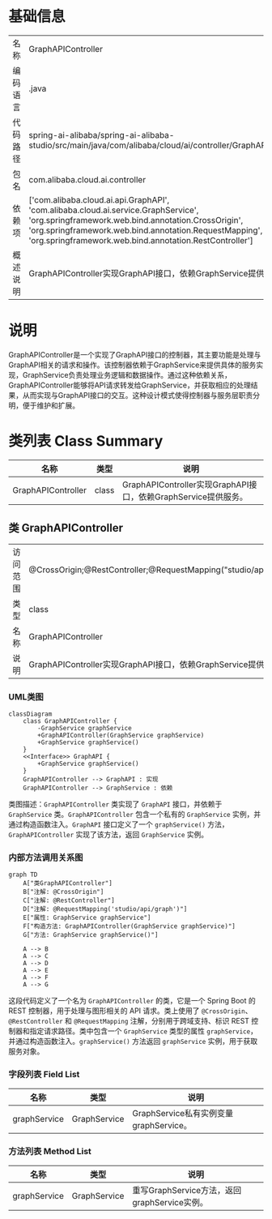 # 基础信息

|      |      |
|------|------|
| 名称 | GraphAPIController |
| 编码语言 | .java |
| 代码路径 | spring-ai-alibaba/spring-ai-alibaba-studio/src/main/java/com/alibaba/cloud/ai/controller/GraphAPIController.java |
| 包名 | com.alibaba.cloud.ai.controller |
| 依赖项 | ['com.alibaba.cloud.ai.api.GraphAPI', 'com.alibaba.cloud.ai.service.GraphService', 'org.springframework.web.bind.annotation.CrossOrigin', 'org.springframework.web.bind.annotation.RequestMapping', 'org.springframework.web.bind.annotation.RestController'] |
| 概述说明 | GraphAPIController实现GraphAPI接口，依赖GraphService提供服务。 |

# 说明

GraphAPIController是一个实现了GraphAPI接口的控制器，其主要功能是处理与GraphAPI相关的请求和操作。该控制器依赖于GraphService来提供具体的服务实现，GraphService负责处理业务逻辑和数据操作。通过这种依赖关系，GraphAPIController能够将API请求转发给GraphService，并获取相应的处理结果，从而实现与GraphAPI接口的交互。这种设计模式使得控制器与服务层职责分明，便于维护和扩展。

# 类列表 Class Summary

| 名称   | 类型  | 说明 |
|-------|------|-------------|
| GraphAPIController | class | GraphAPIController实现GraphAPI接口，依赖GraphService提供服务。 |



## 类 GraphAPIController

|      |      |
|------|------|
| 访问范围 | @CrossOrigin;@RestController;@RequestMapping("studio/api/graph");public |
| 类型 | class |
| 名称 | GraphAPIController |
| 说明 | GraphAPIController实现GraphAPI接口，依赖GraphService提供服务。 |


### UML类图

```mermaid
classDiagram
    class GraphAPIController {
        -GraphService graphService
        +GraphAPIController(GraphService graphService)
        +GraphService graphService()
    }
    <<Interface>> GraphAPI {
        +GraphService graphService()
    }
    GraphAPIController --> GraphAPI : 实现
    GraphAPIController --> GraphService : 依赖
```

类图描述：`GraphAPIController` 类实现了 `GraphAPI` 接口，并依赖于 `GraphService` 类。`GraphAPIController` 包含一个私有的 `GraphService` 实例，并通过构造函数注入。`GraphAPI` 接口定义了一个 `graphService()` 方法，`GraphAPIController` 实现了该方法，返回 `GraphService` 实例。


### 内部方法调用关系图

```mermaid
graph TD
    A["类GraphAPIController"]
    B["注解: @CrossOrigin"]
    C["注解: @RestController"]
    D["注解: @RequestMapping('studio/api/graph')"]
    E["属性: GraphService graphService"]
    F["构造方法: GraphAPIController(GraphService graphService)"]
    G["方法: GraphService graphService()"]

    A --> B
    A --> C
    A --> D
    A --> E
    A --> F
    A --> G
```

这段代码定义了一个名为 `GraphAPIController` 的类，它是一个 Spring Boot 的 REST 控制器，用于处理与图形相关的 API 请求。类上使用了 `@CrossOrigin`、`@RestController` 和 `@RequestMapping` 注解，分别用于跨域支持、标识 REST 控制器和指定请求路径。类中包含一个 `GraphService` 类型的属性 `graphService`，并通过构造函数注入。`graphService()` 方法返回 `graphService` 实例，用于获取服务对象。

### 字段列表 Field List

| 名称  | 类型  | 说明 |
|-------|-------|------|
| graphService | GraphService | GraphService私有实例变量graphService。 |

### 方法列表 Method List

| 名称  | 类型  | 说明 |
|-------|-------|------|
| graphService | GraphService | 重写GraphService方法，返回graphService实例。 |




